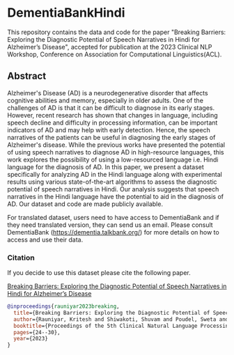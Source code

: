 # DementiaBankHindi
This repository contains the data and code for the paper "Breaking Barriers: Exploring the Diagnostic Potential of Speech
Narratives in Hindi for Alzheimer’s Disease", accepted for publication at the 2023 Clinical NLP Workshop, Conference on Association for Computational Linguistics(ACL).

## Abstract

Alzheimer's Disease (AD) is a neurodegenerative disorder that affects cognitive abilities and memory, especially in older adults. One of the challenges of AD is that it can be difficult to diagnose in its early stages. However, recent research has shown that changes in language, including speech decline and difficulty in processing information, can be important indicators of AD and may help with early detection. Hence, the speech narratives of the patients can be useful in diagnosing the early stages of Alzheimer's disease. While the previous works have presented the potential of using speech narratives to diagnose AD in high-resource languages, this work explores the possibility of using a low-resourced language i.e. Hindi language for the diagnosis of AD. In this paper, we present a dataset specifically for analyzing AD in the Hindi language along with experimental results using various state-of-the-art algorithms to assess the diagnostic potential of speech narratives in Hindi. Our analysis suggests that speech narratives in the Hindi language have the potential to aid in the diagnosis of AD. Our dataset and code are made publicly available.

For translated dataset, users need to have access to DementiaBank and if they need translated version, they can send us an email. Please consult DementiaBank (https://dementia.talkbank.org/) for more details on how to access and use their data. 

### Citation

If you decide to use this dataset please cite the following paper.

[Breaking Barriers: Exploring the Diagnostic Potential of Speech
Narratives in Hindi for Alzheimer’s Disease](https://aclanthology.org/2023.clinicalnlp-1.4/)

```bibtex
@inproceedings{rauniyar2023breaking,
  title={Breaking Barriers: Exploring the Diagnostic Potential of Speech Narratives in Hindi for Alzheimer’s Disease},
  author={Rauniyar, Kritesh and Shiwakoti, Shuvam and Poudel, Sweta and Thapa, Surendrabikram and Naseem, Usman and Nasim, Mehwish},
  booktitle={Proceedings of the 5th Clinical Natural Language Processing Workshop},
  pages={24--30},
  year={2023}
}
```

